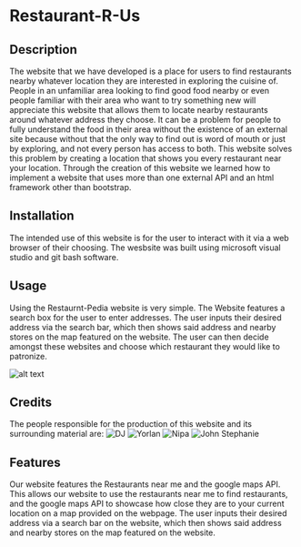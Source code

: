 # Restaurant-R-Us

## Description

The website that we have developed is a place for users to find restaurants nearby whatever location they are interested in exploring the cuisine of. People in an unfamiliar area looking to find good food nearby or even people familiar with their area who want to try something new will appreciate this website that allows them to locate nearby restaurants around whatever address they choose. It can be a problem for people to fully understand the food in their area without the existence of an external site because without that the only way to find out is word of mouth or just by exploring, and not every person has access to both. This website solves this problem by creating a location that shows you every restaurant near your location. Through the creation of this website we learned how to implement a website that uses more than one external API and an html framework other than bootstrap.

## Installation

The intended use of this website is for the user to interact with it via a web browser of their choosing. The wesbsite was built using microsoft visual studio and git bash software.

## Usage

Using the Restaurnt-Pedia website is very simple. The Website features a search box for the user to enter addresses. The user inputs their desired address via the search bar, which then shows said address and nearby stores on the map featured on the website. The user can then decide amongst these websites and choose which restaurant they would like to patronize.

![alt text](assets/images/screenshot.png)

## Credits

The people responsible for the production of this website and its surrounding material are:
![DJ](https://github.com/djbalabis)
![Yorlan](https://github.com/Yorlan-r)
![Nipa](https://github.com/nipaanand)
![John](https://github.com/jwill5432)
Stephanie

## Features

Our website features the Restaurants near me and the google maps API. This allows our website to use the restaurants near me to find restaurants, and the google maps API to showcase how close they are to your current location on a map provided on the webpage. The user inputs their desired address via a search bar on the website, which then shows said address and nearby stores on the map featured on the website.

